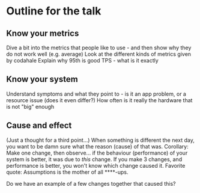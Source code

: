 Outline for the talk
====================

Know your metrics
-----------------
Dive a bit into the metrics that people like to use - and then show why they do not work well (e.g. average)
Look at the different kinds of metrics given by codahale
Explain why 95th is good
TPS - what is it exactly


Know your system
----------------
Understand symptoms and what they point to - is it an app problem, or a resource issue (does it even differ?)
How often is it really the hardware that is not "big" enough

Cause and effect
----------------
(Just a thought for a third point...)
When something is different the next day, you want to be damn sure what the
reason (cause) of that was. Corollary: Make one change, then observe... if the
behaviour (performance) of your system is better, it was due to *this* change.
If you make 3 changes, and performance is better, you won't know which change
caused it.
Favorite quote: Assumptions is the mother of all ****-ups.

Do we have an example of a few changes together that caused this?

